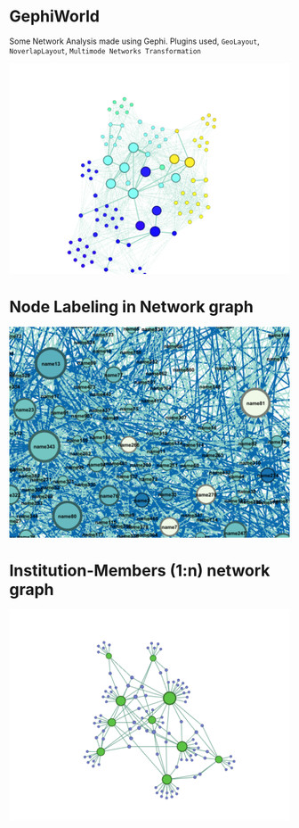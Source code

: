 # GephiWorld
Some Network Analysis made using Gephi. Plugins used, `GeoLayout`, `NoverlapLayout`, `Multimode Networks Transformation`

![](https://github.com/ranjiGT/GephiWorld/blob/main/Gephi-Linkedin-Network-Analysis.png)

# Node Labeling in Network graph
![](https://github.com/ranjiGT/GephiWorld/blob/main/Ranjiraj-lecture1-gephi-img-4.png)

# Institution-Members (1:n) network graph
![](https://github.com/ranjiGT/GephiWorld/blob/main/Ranjiraj-lecture1-gephi-img-13.png)
